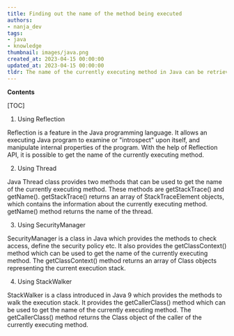 ```yaml
---
title: Finding out the name of the method being executed
authors:
- nanja_dev
tags:
- java
- knowledge
thumbnail: images/java.png
created_at: 2023-04-15 00:00:00
updated_at: 2023-04-15 00:00:00
tldr: The name of the currently executing method in Java can be retrieved using the `getMethodName()` method of the StackTraceElement class.
---
```


**Contents**

[TOC]

1. Using Reflection 

Reflection is a feature in the Java programming language. It allows an executing Java program to examine or "introspect" upon itself, and manipulate internal properties of the program. With the help of Reflection API, it is possible to get the name of the currently executing method. 

2. Using Thread 

Java Thread class provides two methods that can be used to get the name of the currently executing method. These methods are getStackTrace() and getName(). getStackTrace() returns an array of StackTraceElement objects, which contains the information about the currently executing method. getName() method returns the name of the thread. 

3. Using SecurityManager 

SecurityManager is a class in Java which provides the methods to check access, define the security policy etc. It also provides the getClassContext() method which can be used to get the name of the currently executing method. The getClassContext() method returns an array of Class objects representing the current execution stack. 

4. Using StackWalker 

StackWalker is a class introduced in Java 9 which provides the methods to walk the execution stack. It provides the getCallerClass() method which can be used to get the name of the currently executing method. The getCallerClass() method returns the Class object of the caller of the currently executing method.
